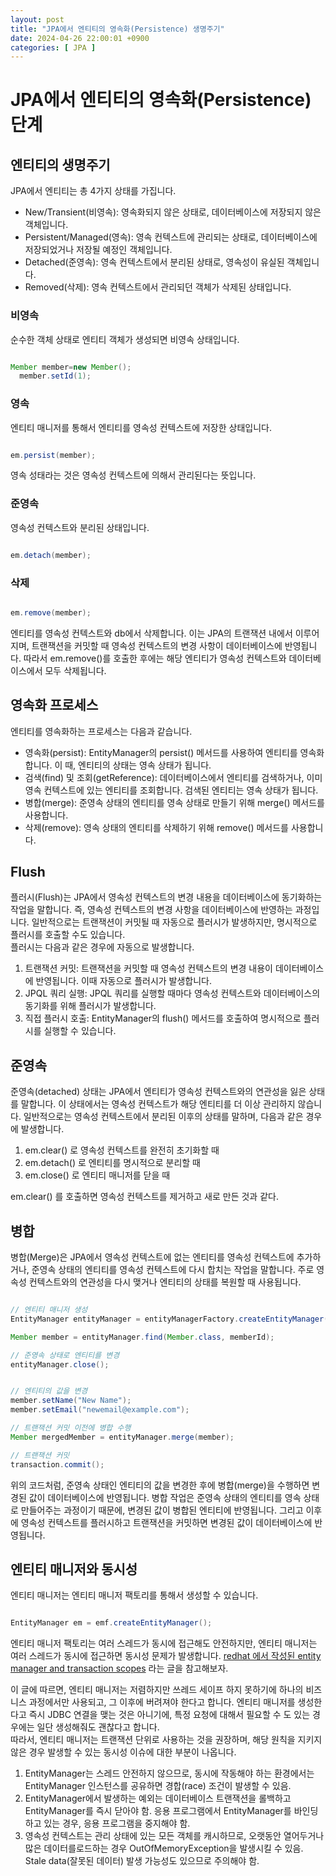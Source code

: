 ```yaml
---
layout: post
title: "JPA에서 엔티티의 영속화(Persistence) 생명주기"
date: 2024-04-26 22:00:01 +0900
categories: [ JPA ]
---
```


# JPA에서 엔티티의 영속화(Persistence) 단계

## 엔티티의 생명주기

JPA에서 엔티티는 총 4가지 상태를 가집니다.

- New/Transient(비영속): 영속화되지 않은 상태로, 데이터베이스에 저장되지 않은 객체입니다.
- Persistent/Managed(영속): 영속 컨텍스트에 관리되는 상태로, 데이터베이스에 저장되었거나 저장될 예정인 객체입니다.
- Detached(준영속): 영속 컨텍스트에서 분리된 상태로, 영속성이 유실된 객체입니다.
- Removed(삭제): 영속 컨텍스트에서 관리되던 객체가 삭제된 상태입니다.

### 비영속

순수한 객체 상태로 엔티티 객체가 생성되면 비영속 상태입니다.

```java

Member member=new Member();
  member.setId(1);

```

### 영속

엔티티 매니저를 통해서 엔티티를 영속성 컨텍스트에 저장한 상태입니다.

```java

em.persist(member);

```

영속 성태라는 것은 영속성 컨텍스트에 의해서 관리된다는 뜻입니다.

### 준영속

영속성 컨텍스트와 분리된 상태입니다.

```java

em.detach(member);

```

### 삭제

```java

em.remove(member);

```

엔티티를 영속성 컨텍스트와 db에서 삭제합니다. 이는 JPA의 트랜잭션 내에서 이루어지며, 트랜잭션을 커밋할 때 영속성 컨텍스트의 변경 사항이 데이터베이스에 반영됩니다. 따라서
em.remove()를 호출한 후에는 해당 엔티티가 영속성 컨텍스트와 데이터베이스에서 모두 삭제됩니다.

## 영속화 프로세스

엔티티를 영속화하는 프로세스는 다음과 같습니다.

- 영속화(persist): EntityManager의 persist() 메서드를 사용하여 엔티티를 영속화합니다. 이 때, 엔티티의 상태는 영속 상태가 됩니다.
- 검색(find) 및 조회(getReference): 데이터베이스에서 엔티티를 검색하거나, 이미 영속 컨텍스트에 있는 엔티티를 조회합니다. 검색된 엔티티는 영속 상태가 됩니다.
- 병합(merge): 준영속 상태의 엔티티를 영속 상태로 만들기 위해 merge() 메서드를 사용합니다.
- 삭제(remove): 영속 상태의 엔티티를 삭제하기 위해 remove() 메서드를 사용합니다.

## Flush

플러시(Flush)는 JPA에서 영속성 컨텍스트의 변경 내용을 데이터베이스에 동기화하는 작업을 말합니다. 즉, 영속성 컨텍스트의 변경 사항을 데이터베이스에 반영하는 과정입니다.
일반적으로는 트랜잭션이 커밋될 때 자동으로 플러시가 발생하지만, 명시적으로 플러시를 호출할 수도 있습니다.
<br>
플러시는 다음과 같은 경우에 자동으로 발생합니다.

1. 트랜잭션 커밋: 트랜잭션을 커밋할 때 영속성 컨텍스트의 변경 내용이 데이터베이스에 반영됩니다. 이때 자동으로 플러시가 발생합니다.
2. JPQL 쿼리 실행: JPQL 쿼리를 실행할 때마다 영속성 컨텍스트와 데이터베이스의 동기화를 위해 플러시가 발생합니다.
3. 직접 플러시 호출: EntityManager의 flush() 메서드를 호출하여 명시적으로 플러시를 실행할 수 있습니다.

## 준영속

준영속(detached) 상태는 JPA에서 엔티티가 영속성 컨텍스트와의 연관성을 잃은 상태를 말합니다. 이 상태에서는 영속성 컨텍스트가 해당 엔티티를 더 이상 관리하지 않습니다.
일반적으로는 영속성 컨텍스트에서 분리된 이후의 상태를 말하며, 다음과 같은 경우에 발생합니다.

1. em.clear() 로 영속성 컨텍스트를 완전히 초기화할 때
2. em.detach() 로 엔티티를 명시적으로 분리할 때
3. em.close() 로 엔티티 매니저를 닫을 때

em.clear() 를 호출하면 영속성 컨텍스트를 제거하고 새로 만든 것과 같다.

## 병합

병합(Merge)은 JPA에서 영속성 컨텍스트에 없는 엔티티를 영속성 컨텍스트에 추가하거나, 준영속 상태의 엔티티를 영속성 컨텍스트에 다시 합치는 작업을 말합니다. 주로 영속성
컨텍스트와의 연관성을 다시 맺거나 엔티티의 상태를 복원할 때 사용됩니다.

```java

// 엔티티 매니저 생성
EntityManager entityManager = entityManagerFactory.createEntityManager();

Member member = entityManager.find(Member.class, memberId);

// 준영속 상태로 엔티티를 변경
entityManager.close();


// 엔티티의 값을 변경
member.setName("New Name");
member.setEmail("newemail@example.com");

// 트랜잭션 커밋 이전에 병합 수행
Member mergedMember = entityManager.merge(member);

// 트랜잭션 커밋
transaction.commit();

```

위의 코드처럼, 준영속 상태인 엔티티의 값을 변경한 후에 병합(merge)을 수행하면 변경된 값이 데이터베이스에 반영됩니다.
병합 작업은 준영속 상태의 엔티티를 영속 상태로 만들어주는 과정이기 때문에, 변경된 값이 병합된 엔티티에 반영됩니다. 그리고 이후에 영속성 컨텍스트를 플러시하고 트랜잭션을 커밋하면 변경된 값이 데이터베이스에 반영됩니다.

## 엔티티 매니저와 동시성

엔티티 매니저는 엔티티 매니저 팩토리를 통해서 생성할 수 있습니다.

```java

EntityManager em = emf.createEntityManager();

```

엔티티 매니저 팩토리는 여러 스레드가 동시에 접근해도 안전하지만, 엔티티 매니저는 여러 스레드가 동시에 접근하면 동시성 문제가 발생합니다.
[redhat 에서 작성된 entity manager and transaction scopes](https://access.redhat.com/documentation/zh-cn/jboss_enterprise_application_platform/5/html/hibernate_entity_manager_reference_guide/transactions) 라는 글을 참고해보자.
<br>

이 글에 따르면, 엔티티 매니저는 저렴하지만 쓰레드 세이프 하지 못하기에 하나의 비즈니스 과정에서만 사용되고, 그 이후에 버려져야 한다고 합니다. 엔티티 매니저를 생성한다고 즉시 JDBC 연결을 맺는 것은 아니기에, 특정 요청에 대해서 필요할 수 도 있는 경우에는 일단 생성해줘도 괜찮다고 합니다.
<br>
따라서, 엔티티 매니저는 트랜잭션 단위로 사용하는 것을 권장하며, 해당 원칙을 지키지 않은 경우 발생할 수 있는 동시성 이슈에 대한 부분이 나옵니다.
1. EntityManager는 스레드 안전하지 않으므로, 동시에 작동해야 하는 환경에서는 EntityManager 인스턴스를 공유하면 경합(race) 조건이 발생할 수 있음.
2. EntityManager에서 발생하는 예외는 데이터베이스 트랜잭션을 롤백하고 EntityManager를 즉시 닫아야 함. 응용 프로그램에서 EntityManager를 바인딩하고 있는 경우, 응용 프로그램을 중지해야 함.
3. 영속성 컨텍스트는 관리 상태에 있는 모든 객체를 캐시하므로, 오랫동안 열어두거나 많은 데이터를로드하는 경우 OutOfMemoryException을 발생시킬 수 있음. Stale data(잘못된 데이터) 발생 가능성도 있으므로 주의해야 함.
